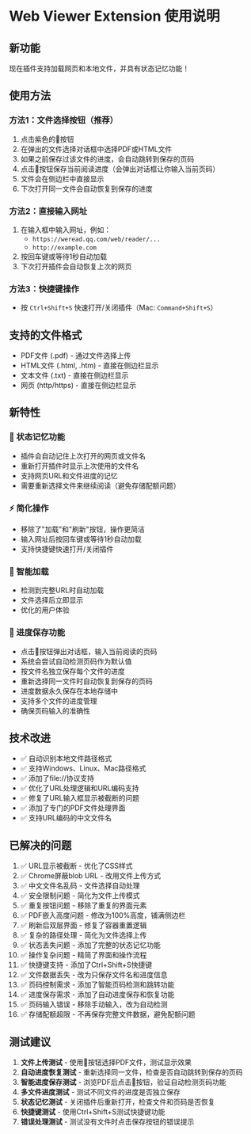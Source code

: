 # Web Viewer Extension 使用说明

## 新功能
现在插件支持加载网页和本地文件，并具有状态记忆功能！

## 使用方法

### 方法1：文件选择按钮（推荐）
1. 点击紫色的📁按钮
2. 在弹出的文件选择对话框中选择PDF或HTML文件
3. 如果之前保存过该文件的进度，会自动跳转到保存的页码
4. 点击💾按钮保存当前阅读进度（会弹出对话框让你输入当前页码）
5. 文件会在侧边栏中直接显示
6. 下次打开同一文件会自动恢复到保存的进度

### 方法2：直接输入网址
1. 在输入框中输入网址，例如：
   - `https://weread.qq.com/web/reader/...`
   - `http://example.com`
2. 按回车键或等待1秒自动加载
3. 下次打开插件会自动恢复上次的网页

### 方法3：快捷键操作
- 按 `Ctrl+Shift+S` 快速打开/关闭插件（Mac: `Command+Shift+S`）

## 支持的文件格式
- PDF文件 (.pdf) - 通过文件选择上传
- HTML文件 (.html, .htm) - 直接在侧边栏显示
- 文本文件 (.txt) - 直接在侧边栏显示
- 网页 (http/https) - 直接在侧边栏显示

## 新特性
### 🔄 状态记忆功能
- 插件会自动记住上次打开的网页或文件名
- 重新打开插件时显示上次使用的文件名
- 支持网页URL和文件进度的记忆
- 需要重新选择文件来继续阅读（避免存储配额问题）

### ⚡ 简化操作
- 移除了"加载"和"刷新"按钮，操作更简洁
- 输入网址后按回车键或等待1秒自动加载
- 支持快捷键快速打开/关闭插件

### 🎯 智能加载
- 检测到完整URL时自动加载
- 文件选择后立即显示
- 优化的用户体验

### 💾 进度保存功能
- 点击💾按钮弹出对话框，输入当前阅读的页码
- 系统会尝试自动检测页码作为默认值
- 按文件名独立保存每个文件的进度
- 重新选择同一文件时自动恢复到保存的页码
- 进度数据永久保存在本地存储中
- 支持多个文件的进度管理
- 确保页码输入的准确性

## 技术改进
- ✅ 自动识别本地文件路径格式
- ✅ 支持Windows、Linux、Mac路径格式
- ✅ 添加了file://协议支持
- ✅ 优化了URL处理逻辑和URL编码支持
- ✅ 修复了URL输入框显示被截断的问题
- ✅ 添加了专门的PDF文件处理界面
- ✅ 支持URL编码的中文文件名

## 已解决的问题
1. ✅ URL显示被截断 - 优化了CSS样式
2. ✅ Chrome屏蔽blob URL - 改用文件上传方式
3. ✅ 中文文件名乱码 - 文件选择自动处理
4. ✅ 安全限制问题 - 简化为文件上传模式
5. ✅ 重复按钮问题 - 移除了重复的界面元素
6. ✅ PDF嵌入高度问题 - 修改为100%高度，铺满侧边栏
7. ✅ 刷新后双层界面 - 修复了容器重置逻辑
8. ✅ 复杂的路径处理 - 简化为文件选择上传
9. ✅ 状态丢失问题 - 添加了完整的状态记忆功能
10. ✅ 操作复杂问题 - 精简了界面和操作流程
11. ✅ 快捷键支持 - 添加了Ctrl+Shift+S快捷键
12. ✅ 文件数据丢失 - 改为只保存文件名和进度信息
13. ✅ 页码控制需求 - 添加了智能页码检测和跳转功能
14. ✅ 进度保存需求 - 添加了自动进度保存和恢复功能
15. ✅ 页码输入错误 - 移除手动输入，改为自动检测
16. ✅ 存储配额超限 - 不再保存完整文件数据，避免配额问题

## 测试建议
1. **文件上传测试** - 使用📁按钮选择PDF文件，测试显示效果
2. **自动进度恢复测试** - 重新选择同一文件，检查是否自动跳转到保存的页码
3. **智能进度保存测试** - 浏览PDF后点击💾按钮，验证自动检测页码功能
4. **多文件进度测试** - 测试不同文件的进度是否独立保存
5. **状态记忆测试** - 关闭插件后重新打开，检查文件和页码是否恢复
6. **快捷键测试** - 使用Ctrl+Shift+S测试快捷键功能
7. **错误处理测试** - 测试没有文件时点击保存按钮的错误提示
